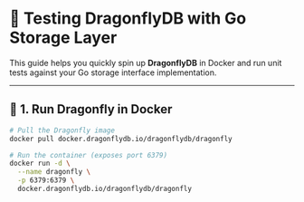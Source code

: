 # 🐉 Testing DragonflyDB with Go Storage Layer

This guide helps you quickly spin up **DragonflyDB** in Docker and run unit tests against your Go storage interface implementation.

---

## 🚀 1. Run Dragonfly in Docker

```bash
# Pull the Dragonfly image
docker pull docker.dragonflydb.io/dragonflydb/dragonfly

# Run the container (exposes port 6379)
docker run -d \
  --name dragonfly \
  -p 6379:6379 \
  docker.dragonflydb.io/dragonflydb/dragonfly
